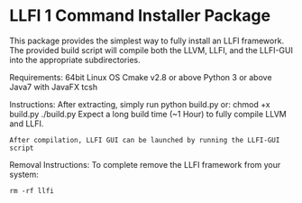 LLFI 1 Command Installer Package
================================
This package provides the simplest way to fully install an LLFI framework.
The provided build script  will compile both the LLVM, LLFI, and the LLFI-GUI
into the appropriate subdirectories.

Requirements:
	64bit Linux OS
	Cmake v2.8 or above
	Python 3 or above
	Java7 with JavaFX
	tcsh

Instructions:
	After extracting, simply run
		python build.py
	or:
		chmod +x build.py
		./build.py
	Expect a long build time (~1 Hour) to fully compile LLVM and LLFI.

	After compilation, LLFI GUI can be launched by running the LLFI-GUI script

Removal Instructions:
	To complete remove the LLFI framework from your system:

	rm -rf llfi
